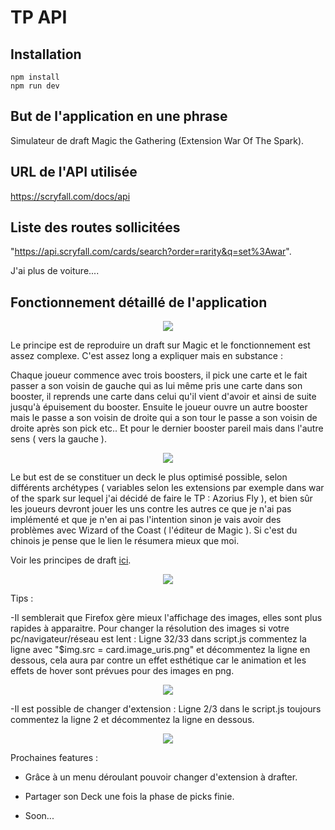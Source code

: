 # TP API

## Installation

```
npm install
npm run dev
```

## But de l'application en une phrase

Simulateur de draft Magic the Gathering (Extension War Of The Spark).

## URL de l'API utilisée

https://scryfall.com/docs/api

## Liste des routes sollicitées

"https://api.scryfall.com/cards/search?order=rarity&q=set%3Awar".

J'ai plus de voiture....

## Fonctionnement détaillé de l'application

<p align="center">
  <img src="https://github.com/clem51/tp-api/blob/master/src/Assets/images/WAR_logo.png">
</p>

Le principe est de reproduire un draft sur Magic et le fonctionnement est assez complexe.
C'est assez long a expliquer mais en substance :

Chaque joueur commence avec trois boosters, il pick une carte et le fait passer a son voisin de
gauche qui as lui même pris une carte dans son booster, il reprends une carte dans celui qu'il vient d'avoir
et ainsi de suite jusqu'à épuisement du booster.
Ensuite le joueur ouvre un autre booster mais le passe a son voisin de droite qui a son tour le passe a son voisin de droite
après son pick etc..
Et pour le dernier booster pareil mais dans l'autre sens ( vers la gauche ).

<p align="center">
  <img src="https://github.com/clem51/tp-api/blob/master/src/Assets/images/plan_draft.png">
</p>

Le but est de se constituer un deck le plus optimisé possible, selon différents archétypes ( variables selon les extensions par exemple dans war of the spark sur lequel j'ai décidé de faire le TP : Azorius Fly ),
et bien sûr les joueurs devront jouer les uns contre les autres ce que je n'ai pas implémenté et que je n'en ai pas l'intention
sinon je vais avoir des problèmes avec Wizard of the Coast ( l'éditeur de Magic ). Si c'est du chinois je pense que le lien le résumera mieux que moi.

Voir les principes de draft [ici](https://magic.wizards.com/fr/articles/archive/how-play-limited/le-booster-draft-de-quoi-il-sagit-et-comment-y-jouer-2017-11-07).

<p align="center">
  <img src="https://im3.ezgif.com/tmp/ezgif-3-5047cc68c1b3.gif">
</p>

Tips :

-Il semblerait que Firefox gère mieux l'affichage des images, elles sont plus rapides à apparaitre.
Pour changer la résolution des images si votre pc/navigateur/réseau est lent :
Ligne 32/33 dans script.js commentez la ligne avec "\$img.src = card.image_uris.png" et décommentez la ligne en dessous,
cela aura par contre un effet esthétique car le animation et les effets de hover sont prévues pour des images en png.

<p align="center">
  <img src="https://github.com/clem51/tp-api/blob/master/src/Assets/images/screenreadme1.png">
</p>

-Il est possible de changer d'extension :
Ligne 2/3 dans le script.js toujours commentez la ligne 2 et décommentez la ligne en dessous.

<p align="center">
  <img src="https://github.com/clem51/tp-api/blob/master/src/Assets/images/screenreadme2.png">
</p>

Prochaines features :

- Grâce à un menu déroulant pouvoir changer d'extension à drafter.

- Partager son Deck une fois la phase de picks finie.

- Soon...
